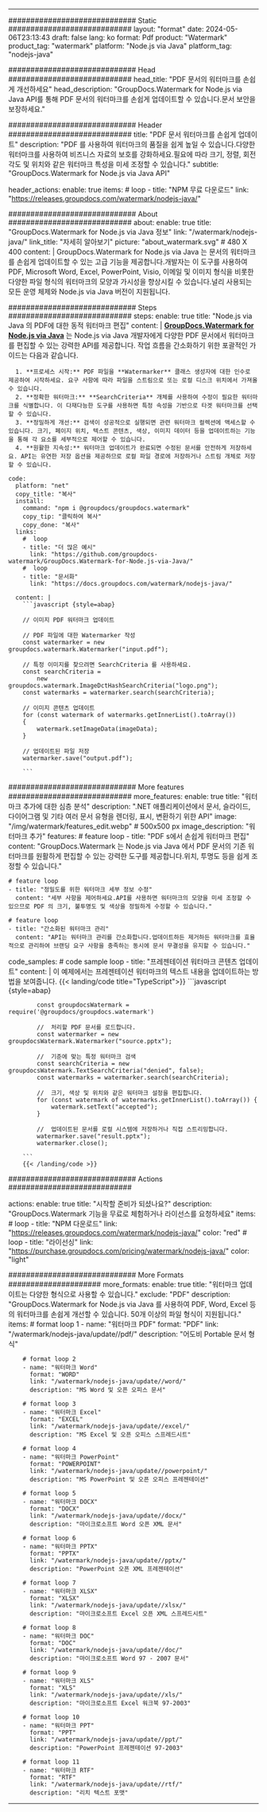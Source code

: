 
---
############################# Static ############################
layout: "format"
date:  2024-05-06T23:13:43
draft: false
lang: ko
format: Pdf
product: "Watermark"
product_tag: "watermark"
platform: "Node.js via Java"
platform_tag: "nodejs-java"

############################# Head ############################
head_title: "PDF 문서의 워터마크를 손쉽게 개선하세요"
head_description: "GroupDocs.Watermark for Node.js via Java API를 통해 PDF 문서의 워터마크를 손쉽게 업데이트할 수 있습니다.문서 보안을 보장하세요."

############################# Header ############################
title: "PDF 문서 워터마크를 손쉽게 업데이트" 
description: "PDF 를 사용하여 워터마크의 품질을 쉽게 높일 수 있습니다.다양한 워터마크를 사용하여 비즈니스 자료의 보호를 강화하세요.필요에 따라 크기, 정렬, 회전 각도 및 위치와 같은 워터마크 특성을 미세 조정할 수 있습니다."
subtitle: "GroupDocs.Watermark for Node.js via Java API" 

header_actions:
  enable: true
  items:
    #  loop
    - title: "NPM 무료 다운로드"
      link: "https://releases.groupdocs.com/watermark/nodejs-java/"
      
############################# About ############################
about:
    enable: true
    title: "GroupDocs.Watermark for Node.js via Java 정보"
    link: "/watermark/nodejs-java/"
    link_title: "자세히 알아보기"
    picture: "about_watermark.svg" # 480 X 400
    content: |
       GroupDocs.Watermark for Node.js via Java 는 문서의 워터마크를 손쉽게 업데이트할 수 있는 고급 기능을 제공합니다.개발자는 이 도구를 사용하여 PDF, Microsoft Word, Excel, PowerPoint, Visio, 이메일 및 이미지 형식을 비롯한 다양한 파일 형식의 워터마크의 모양과 가시성을 향상시킬 수 있습니다.널리 사용되는 모든 운영 체제와 Node.js via Java 버전이 지원됩니다.

############################# Steps ############################
steps:
    enable: true
    title: "Node.js via Java 의 PDF에 대한 동적 워터마크 편집"
    content: |
      **[GroupDocs.Watermark for Node.js via Java](https://products.groupdocs.com/watermark/nodejs-java/)** 는 Node.js via Java 개발자에게 다양한 PDF 문서에서 워터마크를 편집할 수 있는 강력한 API를 제공합니다. 작업 흐름을 간소화하기 위한 포괄적인 가이드는 다음과 같습니다.
      
      1. **프로세스 시작:** PDF 파일을 **Watermarker** 클래스 생성자에 대한 인수로 제공하여 시작하세요. 요구 사항에 따라 파일을 스트림으로 또는 로컬 디스크 위치에서 가져올 수 있습니다.
      2. **정확한 워터마크:** **SearchCriteria** 개체를 사용하여 수정이 필요한 워터마크를 식별합니다. 이 다재다능한 도구를 사용하면 특정 속성을 기반으로 타겟 워터마크를 선택할 수 있습니다.
      3. **정밀하게 개선:** 검색이 성공적으로 실행되면 관련 워터마크 컬렉션에 액세스할 수 있습니다. 크기, 페이지 위치, 텍스트 콘텐츠, 색상, 이미지 데이터 등을 업데이트하는 기능을 통해 각 요소를 세부적으로 제어할 수 있습니다.
      4. **원활한 지속성:** 워터마크 업데이트가 완료되면 수정된 문서를 안전하게 저장하세요. API는 유연한 저장 옵션을 제공하므로 로컬 파일 경로에 저장하거나 스트림 개체로 저장할 수 있습니다.
   
    code:
      platform: "net"
      copy_title: "복사"
      install:
        command: "npm i @groupdocs/groupdocs.watermark"
        copy_tip: "클릭하여 복사"
        copy_done: "복사"
      links:
        #  loop
        - title: "더 많은 예시"
          link: "https://github.com/groupdocs-watermark/GroupDocs.Watermark-for-Node.js-via-Java/"
        #  loop
        - title: "문서화"
          link: "https://docs.groupdocs.com/watermark/nodejs-java/"
          
      content: |
        ```javascript {style=abap}

        // 이미지 PDF 워터마크 업데이트

        // PDF 파일에 대한 Watermarker 작성
        const watermarker = new groupdocs.watermark.Watermarker("input.pdf");

        // 특정 이미지를 찾으려면 SearchCriteria 를 사용하세요.
        const searchCriteria = 
            new groupdocs.watermark.ImageDctHashSearchCriteria("logo.png");
        const watermarks = watermarker.search(searchCriteria);
        
        // 이미지 콘텐츠 업데이트
        for (const watermark of watermarks.getInnerList().toArray())
        {
            watermark.setImageData(imageData);
        }

        // 업데이트된 파일 저장
        watermarker.save("output.pdf");
        
        ```            

############################# More features ############################
more_features:
  enable: true
  title: "워터마크 추가에 대한 심층 분석"
  description: ".NET 애플리케이션에서 문서, 슬라이드, 다이어그램 및 기타 여러 문서 유형을 렌더링, 표시, 변환하기 위한 API"
  image: "/img/watermark/features_edit.webp" # 500x500 px
  image_description: "워터마크 추가"
  features:
    # feature loop
    - title: "PDF s에서 손쉽게 워터마크 편집"
      content: "GroupDocs.Watermark 는 Node.js via Java 에서 PDF 문서의 기존 워터마크를 원활하게 편집할 수 있는 강력한 도구를 제공합니다.위치, 투명도 등을 쉽게 조정할 수 있습니다."

    # feature loop
    - title: "정밀도를 위한 워터마크 세부 정보 수정"
      content: "세부 사항을 제어하세요.API를 사용하면 워터마크의 모양을 미세 조정할 수 있으므로 PDF 의 크기, 불투명도 및 색상을 정밀하게 수정할 수 있습니다."

    # feature loop
    - title: "간소화된 워터마크 관리"
      content: "API는 워터마크 관리를 간소화합니다.업데이트하든 제거하든 워터마크를 효율적으로 관리하여 브랜딩 요구 사항을 충족하는 동시에 문서 무결성을 유지할 수 있습니다."
      
  code_samples:
    # code sample loop
    - title: "프레젠테이션 워터마크 콘텐츠 업데이트"
      content: |
        이 예제에서는 프레젠테이션 워터마크의 텍스트 내용을 업데이트하는 방법을 보여줍니다.
        {{< landing/code title="TypeScript">}}
        ```javascript {style=abap}
        
            const groupdocsWatermark = require('@groupdocs/groupdocs.watermark')

            //  처리할 PDF 문서를 로드합니다.
            const watermarker = new groupdocsWatermark.Watermarker("source.pptx");

            //  기준에 맞는 특정 워터마크 검색
            const searchCriteria = new groupdocsWatermark.TextSearchCriteria("denied", false);
            const watermarks = watermarker.search(searchCriteria);
  
            //  크기, 색상 및 위치와 같은 워터마크 설정을 편집합니다.
            for (const watermark of watermarks.getInnerList().toArray()) {
                watermark.setText("accepted");
            }

            //  업데이트된 문서를 로컬 시스템에 저장하거나 직접 스트리밍합니다.
            watermarker.save("result.pptx");
            watermarker.close();

        ```
        {{< /landing/code >}}


############################# Actions ############################

actions:
  enable: true
  title: "시작할 준비가 되셨나요?"
  description: "GroupDocs.Watermark 기능을 무료로 체험하거나 라이선스를 요청하세요"
  items:
    #  loop
    - title: "NPM 다운로드"
      link: "https://releases.groupdocs.com/watermark/nodejs-java/"
      color: "red"
        #  loop
    - title: "라이선싱"
      link: "https://purchase.groupdocs.com/pricing/watermark/nodejs-java/"
      color: "light"


############################# More Formats #####################
more_formats:
    enable: true
    title: "워터마크 업데이트는 다양한 형식으로 사용할 수 있습니다."
    exclude: "PDF"
    description: "GroupDocs.Watermark for Node.js via Java 를 사용하여 PDF, Word, Excel 등의 워터마크를 손쉽게 개선할 수 있습니다. 50개 이상의 파일 형식이 지원됩니다."
    items: 
        # format loop 1
        - name: "워터마크 PDF"
          format: "PDF"
          link: "/watermark/nodejs-java/update//pdf/"
          description: "어도비 Portable 문서 형식"

        # format loop 2
        - name: "워터마크 Word"
          format: "WORD"
          link: "/watermark/nodejs-java/update//word/"
          description: "MS Word 및 오픈 오피스 문서"
          
        # format loop 3
        - name: "워터마크 Excel"
          format: "EXCEL"
          link: "/watermark/nodejs-java/update//excel/"
          description: "MS Excel 및 오픈 오피스 스프레드시트"

        # format loop 4
        - name: "워터마크 PowerPoint"
          format: "POWERPOINT"
          link: "/watermark/nodejs-java/update//powerpoint/"
          description: "MS PowerPoint 및 오픈 오피스 프레젠테이션"

        # format loop 5
        - name: "워터마크 DOCX"
          format: "DOCX"
          link: "/watermark/nodejs-java/update//docx/"
          description: "마이크로소프트 Word 오픈 XML 문서"
          
        # format loop 6
        - name: "워터마크 PPTX"
          format: "PPTX"
          link: "/watermark/nodejs-java/update//pptx/"
          description: "PowerPoint 오픈 XML 프레젠테이션"
          
        # format loop 7
        - name: "워터마크 XLSX"
          format: "XLSX"
          link: "/watermark/nodejs-java/update//xlsx/"
          description: "마이크로소프트 Excel 오픈 XML 스프레드시트"

        # format loop 8
        - name: "워터마크 DOC"
          format: "DOC"
          link: "/watermark/nodejs-java/update//doc/"
          description: "마이크로소프트 Word 97 - 2007 문서"

        # format loop 9
        - name: "워터마크 XLS"
          format: "XLS"
          link: "/watermark/nodejs-java/update//xls/"
          description: "마이크로소프트 Excel 워크북 97-2003"

        # format loop 10
        - name: "워터마크 PPT"
          format: "PPT"
          link: "/watermark/nodejs-java/update//ppt/"
          description: "PowerPoint 프레젠테이션 97-2003"

        # format loop 11
        - name: "워터마크 RTF"
          format: "RTF"
          link: "/watermark/nodejs-java/update//rtf/"
          description: "리치 텍스트 포맷"

---